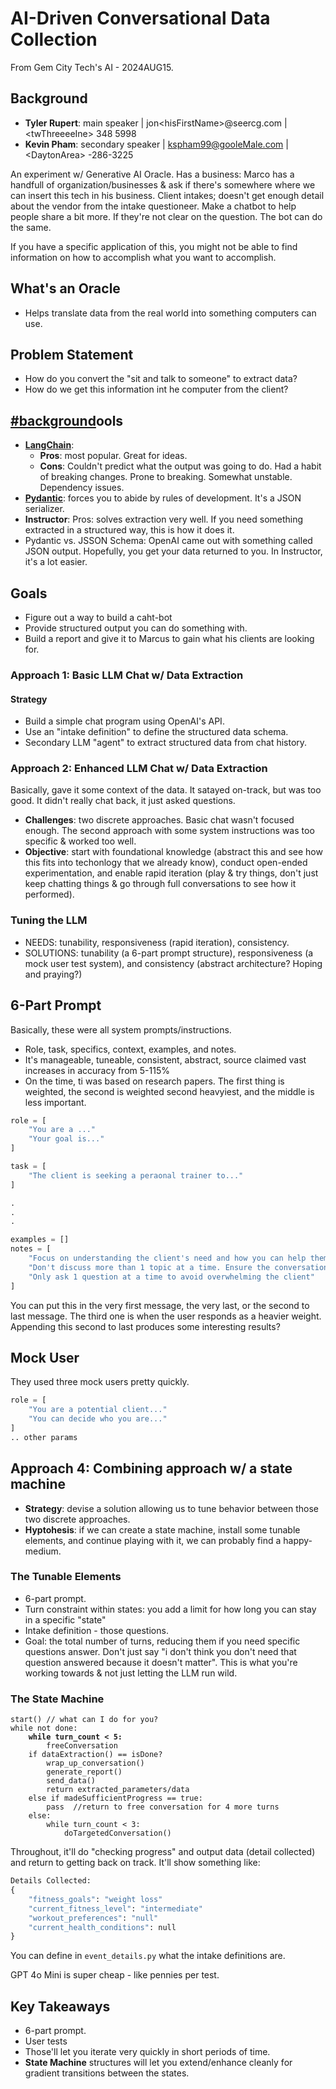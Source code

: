 # AI-Driven Conversational Data Collection

From Gem City Tech's AI - 2024AUG15.

## Background

* **Tyler Rupert**: main speaker | jon\<hisFirstName>@seercg.com | \<twThreeeeIne> 348 5998
* **Kevin Pham**: secondary speaker | kspham99@gooleMale.com | \<DaytonArea> -286-3225

An experiment w/ Generative AI Oracle. Has a business: Marco has a handfull of organization/businesses & ask if there's somewhere where we can insert this tech in his business. Client intakes; doesn't get enough detail about the vendor from the intake questioneer. Make a chatbot to help people share a bit more. If they're not clear on the question. The bot can do the same.&#x20;

If you have a specific application of this, you might not be able to find information on how to accomplish what you want to accomplish.&#x20;

## What's an Oracle

* Helps translate data from the real world into something computers can use.

## Problem Statement

* How do you convert the "sit and talk to someone" to extract data?&#x20;
* How do we get this information int he computer from the client?

## [#background](ai-driven-conversational-data-collection.md#background "mention")ools

* [**LangChain**](https://www.langchain.com/):&#x20;
  * **Pros**: most popular. Great for ideas.
  * **Cons**: Couldn't predict what the output was going to do. Had a habit of breaking changes. Prone to breaking. Somewhat unstable. Dependency issues.&#x20;
* [**Pydantic**](https://docs.pydantic.dev/latest/): forces you to abide by rules of development. It's a JSON serializer.&#x20;
* **Instructor**: Pros: solves extraction very well. If you need something extracted in a structured way, this is how it does it.&#x20;
* Pydantic vs. JSSON Schema: OpenAI came out with something called JSON output. Hopefully, you get your data returned to you. In Instructor, it's a lot easier.&#x20;

## Goals

* Figure out a way to build a caht-bot
* Provide structured output you can do something with.
* Build a report and give it to Marcus to gain what his clients are looking for.

### Approach 1: Basic LLM Chat w/ Data Extraction

#### Strategy

* Build a simple chat program using OpenAI's API.
* Use an "intake definition" to define the structured data schema.
* Secondary LLM "agent" to extract structured data from chat history.

### Approach 2: Enhanced LLM Chat w/ Data Extraction

Basically, gave it some context of the data. It satayed on-track, but was too good. It didn't really chat back, it just asked questions.

* **Challenges**: two discrete approaches. Basic chat wasn't focused enough. The second approach with some system instructions was too specific & worked too well.&#x20;
* **Objective**: start with foundational knowledge (abstract this and see how this fits into techonlogy that we already know), conduct open-ended experimentation, and enable rapid iteration (play & try things, don't just keep chatting things & go through full conversations to see how it performed).

### Tuning the LLM

* NEEDS: tunability, responsiveness (rapid iteration), consistency.
* SOLUTIONS: tunability (a 6-part prompt structure), responsiveness (a mock user test system), and consistency (abstract architecture? Hoping and praying?)

## 6-Part Prompt

Basically, these were all system prompts/instructions.&#x20;

* Role, task, specifics, context, examples, and notes.&#x20;
* It's manageable, tuneable, consistent, abstract, source claimed vast increases in accuracy from 5-115%
* On the time, ti was based on research papers. The first thing is weighted, the second is weighted second heavyiest, and the middle is less important.

```python
role = [
    "You are a ..."
    "Your goal is..."
]

task = [
    "The client is seeking a peraonal trainer to..."
]

.
.
.

examples = []
notes = [
    "Focus on understanding the client's need and how you can help them achieve..."
    "Don't discuss more than 1 topic at a time. Ensure the conversation flows naturally."
    "Only ask 1 question at a time to avoid overwhelming the client"
]
```

You can put this in the very first message, the very last, or the second to last message. The third one is when the user responds as a heavier weight. Appending this second to last produces some interesting results?&#x20;

## Mock User

They used three mock users pretty quickly.

```python
role = [
    "You are a potential client..."
    "You can decide who you are..."
]
.. other params
```

## Approach 4: Combining approach w/ a state machine

* **Strategy**: devise a solution allowing us to tune behavior between those two discrete approaches.
* **Hyptohesis**: if we can create a state machine, install some tunable elements, and continue playing with it, we can probably find a happy-medium.

### The Tunable Elements

* 6-part prompt.
* Turn constraint within states: you add a limit for how long you can stay in a specific "state"
* Intake definition - those questions.
* Goal: the total number of turns, reducing them if you need specific questions answer. Don't just say "i don't think you don't need that question answered because it doesn't matter". This is what you're working towards & not just letting the LLM run wild.&#x20;

### The State Machine

<pre><code>start() // what can I do for you?
while not done:
<strong>    while turn_count &#x3C; 5:
</strong>        freeConversation
    if dataExtraction() == isDone?
        wrap_up_conversation()
        generate_report()
        send_data()
        return extracted_parameters/data
    else if madeSufficientProgress == true:
        pass  //return to free conversation for 4 more turns
    else:
        while turn_count &#x3C; 3:
            doTargetedConversation()
</code></pre>

Throughout, it'll do "checking progress" and output data (detail collected) and return to getting back on track. It'll show something like:

```python
Details Collected:
{
    "fitness_goals": "weight loss"
    "current_fitness_level": "intermediate"
    "workout_preferences": "null"
    "current_health_conditions": null
}
```

You can define in `event_details.py` what the intake definitions are.&#x20;

GPT 4o Mini is super cheap - like pennies per test.

## Key Takeaways

* 6-part prompt.
* User tests
* Those'll let you iterate very quickly in short periods of time.&#x20;
* **State Machine** structures will let you extend/enhance cleanly for gradient transitions between the states.

